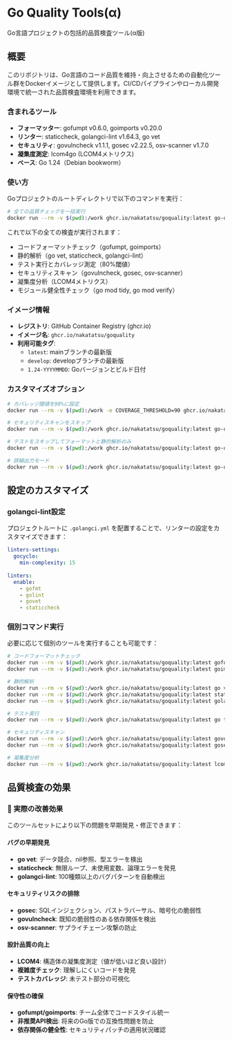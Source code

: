 # Go Quality Tools(α)

Go言語プロジェクトの包括的品質検査ツール(α版)

## 概要

このリポジトリは、Go言語のコード品質を維持・向上させるための自動化ツール群をDockerイメージとして提供します。CI/CDパイプラインやローカル開発環境で統一された品質検査環境を利用できます。

### 含まれるツール

- **フォーマッター**: gofumpt v0.6.0, goimports v0.20.0
- **リンター**: staticcheck, golangci-lint v1.64.3, go vet
- **セキュリティ**: govulncheck v1.1.1, gosec v2.22.5, osv-scanner v1.7.0
- **凝集度測定**: lcom4go (LCOM4メトリクス)
- **ベース**: Go 1.24（Debian bookworm）

### 使い方

Goプロジェクトのルートディレクトリで以下のコマンドを実行：

```bash
# 全ての品質チェックを一括実行
docker run --rm -v $(pwd):/work ghcr.io/nakatatsu/goquality:latest go-quality-check
```

これで以下の全ての検査が実行されます：
- コードフォーマットチェック（gofumpt, goimports）
- 静的解析（go vet, staticcheck, golangci-lint）
- テスト実行とカバレッジ測定（80%閾値）
- セキュリティスキャン（govulncheck, gosec, osv-scanner）
- 凝集度分析（LCOM4メトリクス）
- モジュール健全性チェック（go mod tidy, go mod verify）

### イメージ情報

- **レジストリ**: GitHub Container Registry (ghcr.io)
- **イメージ名**: `ghcr.io/nakatatsu/goquality`
- **利用可能タグ**:
  - `latest`: mainブランチの最新版
  - `develop`: developブランチの最新版
  - `1.24-YYYYMMDD`: Goバージョンとビルド日付

### カスタマイズオプション

```bash
# カバレッジ閾値を90%に設定
docker run --rm -v $(pwd):/work -e COVERAGE_THRESHOLD=90 ghcr.io/nakatatsu/goquality:latest go-quality-check

# セキュリティスキャンをスキップ
docker run --rm -v $(pwd):/work ghcr.io/nakatatsu/goquality:latest go-quality-check --skip-security

# テストをスキップしてフォーマットと静的解析のみ
docker run --rm -v $(pwd):/work ghcr.io/nakatatsu/goquality:latest go-quality-check --skip-test

# 詳細出力モード
docker run --rm -v $(pwd):/work ghcr.io/nakatatsu/goquality:latest go-quality-check --verbose
```

## 設定のカスタマイズ

### golangci-lint設定

プロジェクトルートに `.golangci.yml` を配置することで、リンターの設定をカスタマイズできます：

```yaml
linters-settings:
  gocyclo:
    min-complexity: 15
  
linters:
  enable:
    - gofmt
    - golint
    - govet
    - staticcheck
```


### 個別コマンド実行

必要に応じて個別のツールを実行することも可能です：

```bash
# コードフォーマットチェック
docker run --rm -v $(pwd):/work ghcr.io/nakatatsu/goquality:latest gofumpt -l -d .
docker run --rm -v $(pwd):/work ghcr.io/nakatatsu/goquality:latest goimports -l -d .

# 静的解析
docker run --rm -v $(pwd):/work ghcr.io/nakatatsu/goquality:latest go vet ./...
docker run --rm -v $(pwd):/work ghcr.io/nakatatsu/goquality:latest staticcheck ./...
docker run --rm -v $(pwd):/work ghcr.io/nakatatsu/goquality:latest golangci-lint run

# テスト実行
docker run --rm -v $(pwd):/work ghcr.io/nakatatsu/goquality:latest go test -race ./...

# セキュリティスキャン
docker run --rm -v $(pwd):/work ghcr.io/nakatatsu/goquality:latest govulncheck ./...
docker run --rm -v $(pwd):/work ghcr.io/nakatatsu/goquality:latest gosec ./...

# 凝集度分析
docker run --rm -v $(pwd):/work ghcr.io/nakatatsu/goquality:latest lcom4 ./...
```

## 品質検査の効果

### 🚀 実際の改善効果

このツールセットにより以下の問題を早期発見・修正できます：

#### **バグの早期発見**
- **go vet**: データ競合、nil参照、型エラーを検出
- **staticcheck**: 無限ループ、未使用変数、論理エラーを発見  
- **golangci-lint**: 100種類以上のバグパターンを自動検出

#### **セキュリティリスクの排除**
- **gosec**: SQLインジェクション、パストラバーサル、暗号化の脆弱性
- **govulncheck**: 既知の脆弱性のある依存関係を検出
- **osv-scanner**: サプライチェーン攻撃の防止

#### **設計品質の向上**
- **LCOM4**: 構造体の凝集度測定（値が低いほど良い設計）
- **複雑度チェック**: 理解しにくいコードを発見
- **テストカバレッジ**: 未テスト部分の可視化

#### **保守性の確保**
- **gofumpt/goimports**: チーム全体でコードスタイル統一
- **非推奨API検出**: 将来のGo版での互換性問題を防止
- **依存関係の健全性**: セキュリティパッチの適用状況確認

